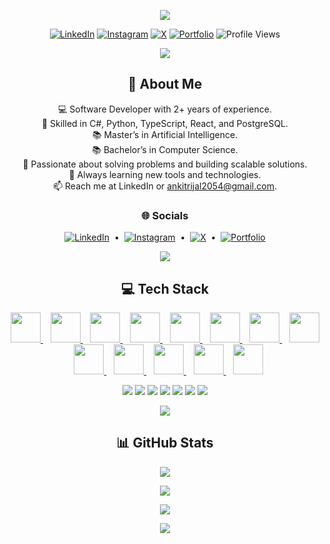 <!-- Banner / quick badges -->
<p align="center">
  <img src="https://readme-typing-svg.demolab.com?font=Fira+Code&weight=700&size=24&pause=700&center=true&vCenter=true&width=820&duration=2500&lines=Hi%2C+I'm+Ankit+Rijal+%7C+Software+Developer;AI+%26+Backend+Engineer;Always+learning%2C+building%2C+and+shipping+%F0%9F%9A%80" />
</p>

<p align="center">
  <a href="https://linkedin.com/in/ankitrjl2054/"><img alt="LinkedIn" src="https://img.shields.io/badge/LinkedIn-0A66C2?logo=linkedin&logoColor=white&style=for-the-badge"></a>
  <a href="https://instagram.com/ankit_rjl"><img alt="Instagram" src="https://img.shields.io/badge/Instagram-E4405F?logo=instagram&logoColor=white&style=for-the-badge"></a>
  <a href="https://x.com/ankit_rijal2054"><img alt="X" src="https://img.shields.io/badge/X-111111?logo=x&logoColor=white&style=for-the-badge"></a>
  <a href="https://ankitrijal2054.github.io/portfolio_website/"><img alt="Portfolio" src="https://img.shields.io/badge/Portfolio-1f6feb?logo=firefox-browser&logoColor=white&style=for-the-badge"></a>
  <img alt="Profile Views" src="https://komarev.com/ghpvc/?username=ankitrijal2054&color=8e7cff&style=for-the-badge">
</p>

<!-- Divider -->
<p align="center">
  <img src="https://capsule-render.vercel.app/api?type=rect&color=0:0B1221,100:1F2847&height=2&section=header&reversal=true"/>
</p>

<h2 align="center">💫 About Me</h2>

<p align="center">
  💻 Software Developer with 2+ years of experience.<br/>
  🎯 Skilled in C#, Python, TypeScript, React, and PostgreSQL.<br/>
  📚 Master’s in Artificial Intelligence.<br/>
  📚 Bachelor’s in Computer Science.<br/>
  🚀 Passionate about solving problems and building scalable solutions.<br/>
  🌱 Always learning new tools and technologies.<br/>
  📫 Reach me at LinkedIn or <a href="mailto:ankitrijal2054@gmail.com">ankitrijal2054@gmail.com</a>.
</p>

<h3 align="center">🌐 Socials</h3>

<p align="center">
  <a href="https://linkedin.com/in/ankitrjl2054/"><img alt="LinkedIn" src="https://img.shields.io/badge/LinkedIn-0A66C2?logo=linkedin&logoColor=white"></a>
  &nbsp;•&nbsp;
  <a href="https://instagram.com/ankit_rjl"><img alt="Instagram" src="https://img.shields.io/badge/Instagram-E4405F?logo=instagram&logoColor=white"></a>
  &nbsp;•&nbsp;
  <a href="https://x.com/ankit_rijal2054"><img alt="X" src="https://img.shields.io/badge/X-111111?logo=x&logoColor=white"></a>
  &nbsp;•&nbsp;
  <a href="https://ankitrijal2054.github.io/portfolio_website/"><img alt="Portfolio" src="https://img.shields.io/badge/Portfolio-1f6feb?logo=firefox-browser&logoColor=white"></a>
</p>

<!-- Divider -->
<p align="center">
  <img src="https://capsule-render.vercel.app/api?type=rect&color=0:1F2847,100:0B1221&height=2&section=header&reversal=true"/>
</p>

<h2 align="center">💻 Tech Stack</h2>

<p align="center">
  <!-- Clean, minimal skill icons (auto dark-mode friendly) -->
  <p align="center">
  <a href="#" title="C#">
    <img src="https://skillicons.dev/icons?i=cs" width="48" />
  </a>&nbsp;&nbsp;
  <a href="#" title="Python">
    <img src="https://skillicons.dev/icons?i=py" width="48" />
  </a>&nbsp;&nbsp;
  <a href="#" title="TypeScript">
    <img src="https://skillicons.dev/icons?i=ts" width="48" />
  </a>&nbsp;&nbsp;
  <a href="#" title="JavaScript">
    <img src="https://skillicons.dev/icons?i=js" width="48" />
  </a>&nbsp;&nbsp;
  <a href="#" title="React">
    <img src="https://skillicons.dev/icons?i=react" width="48" />
  </a>&nbsp;&nbsp;
  <a href="#" title="Flask">
    <img src="https://skillicons.dev/icons?i=flask" width="48" />
  </a>&nbsp;&nbsp;
  <a href="#" title="FastAPI">
    <img src="https://skillicons.dev/icons?i=fastapi" width="48" />
  </a>&nbsp;&nbsp;
  <a href="#" title="PostgreSQL">
    <img src="https://skillicons.dev/icons?i=postgres" width="48" />
  </a>&nbsp;&nbsp;
  <a href="#" title="AWS">
    <img src="https://skillicons.dev/icons?i=aws" width="48" />
  </a>&nbsp;&nbsp;
  <a href="#" title="Docker">
    <img src="https://skillicons.dev/icons?i=docker" width="48" />
  </a>&nbsp;&nbsp;
  <a href="#" title="Git">
    <img src="https://skillicons.dev/icons?i=git" width="48" />
  </a>&nbsp;&nbsp;
  <a href="#" title="GitHub Actions">
    <img src="https://skillicons.dev/icons?i=githubactions" width="48" />
  </a>&nbsp;&nbsp;
  <a href="#" title="Jenkins">
    <img src="https://skillicons.dev/icons?i=jenkins" width="48" />
  </a>
</p>

</p>

<p align="center">
  <!-- Keep your original big badges (for-the-badge) below if you like the chunky look -->
  <img src="https://img.shields.io/badge/.NET-5C2D91?style=for-the-badge&logo=.net&logoColor=white"/>
  <img src="https://img.shields.io/badge/Render-46E3B7?style=for-the-badge&logo=render&logoColor=white"/>
  <img src="https://img.shields.io/badge/Postman-FF6C37?style=for-the-badge&logo=postman&logoColor=white"/>
  <img src="https://img.shields.io/badge/NumPy-013243?style=for-the-badge&logo=numpy&logoColor=white"/>
  <img src="https://img.shields.io/badge/Pandas-150458?style=for-the-badge&logo=pandas&logoColor=white"/>
  <img src="https://img.shields.io/badge/scikit--learn-F7931E?style=for-the-badge&logo=scikitlearn&logoColor=white"/>
  <img src="https://img.shields.io/badge/Matplotlib-ffffff?style=for-the-badge&logo=Matplotlib&logoColor=000000"/>
</p>

<!-- Divider -->
<p align="center">
  <img src="https://capsule-render.vercel.app/api?type=rect&color=0:0B1221,100:1F2847&height=2&section=header&reversal=true"/>
</p>

<h2 align="center">📊 GitHub Stats</h2>

<p align="center">
  <!-- Streak -->
  <img src="https://github-readme-streak-stats.herokuapp.com/?user=ankitrijal2054&theme=tokyonight&hide_border=true" />
</p>

<p align="center">
  <!-- Overall stats (shows Total PRs, Issues, Stars) -->
  <img src="https://github-readme-stats.vercel.app/api?username=ankitrijal2054&show_icons=true&theme=tokyonight&include_all_commits=true&hide_border=true&rank_icon=github" />
</p>

<p align="center">
  <!-- Top Languages -->
  <img src="https://github-readme-stats.vercel.app/api/top-langs/?username=ankitrijal2054&theme=tokyonight&hide_border=true&include_all_commits=true&count_private=false&layout=compact" />
</p>

<!-- Subtle animated divider -->
<p align="center">
  <img src="https://capsule-render.vercel.app/api?type=waving&height=100&section=footer&color=0:1F2847,100:0B1221"/>
</p>


<!-- Proudly crafted in Markdown -->
